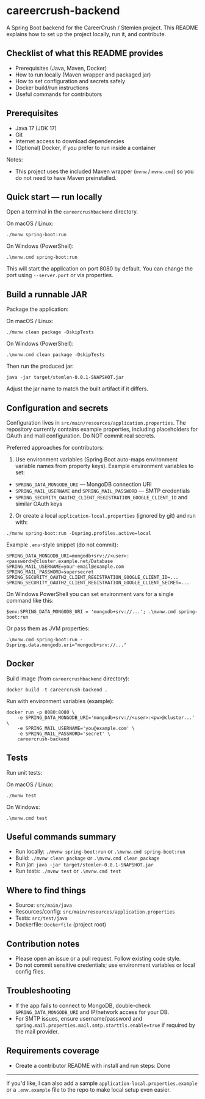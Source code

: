 # careercrush-backend

A Spring Boot backend for the CareerCrush / Stemlen project. This README explains how to set up the project locally, run it, and contribute.

## Checklist of what this README provides
- Prerequisites (Java, Maven, Docker)
- How to run locally (Maven wrapper and packaged jar)
- How to set configuration and secrets safely
- Docker build/run instructions
- Useful commands for contributors

## Prerequisites
- Java 17 (JDK 17)
- Git
- Internet access to download dependencies
- (Optional) Docker, if you prefer to run inside a container

Notes:
- This project uses the included Maven wrapper (`mvnw` / `mvnw.cmd`) so you do not need to have Maven preinstalled.

## Quick start — run locally

Open a terminal in the `careercrushbackend` directory.

On macOS / Linux:

```
./mvnw spring-boot:run
```

On Windows (PowerShell):

```
.\mvnw.cmd spring-boot:run
```

This will start the application on port 8080 by default. You can change the port using `--server.port` or via properties.

## Build a runnable JAR

Package the application:

On macOS / Linux:

```
./mvnw clean package -DskipTests
```

On Windows (PowerShell):

```
.\mvnw.cmd clean package -DskipTests
```

Then run the produced jar:

```
java -jar target/stemlen-0.0.1-SNAPSHOT.jar
```

Adjust the jar name to match the built artifact if it differs.

## Configuration and secrets

Configuration lives in `src/main/resources/application.properties`. The repository currently contains example properties, including placeholders for OAuth and mail configuration. Do NOT commit real secrets.

Preferred approaches for contributors:

1. Use environment variables (Spring Boot auto-maps environment variable names from property keys). Example environment variables to set:

- `SPRING_DATA_MONGODB_URI` — MongoDB connection URI
- `SPRING_MAIL_USERNAME` and `SPRING_MAIL_PASSWORD` — SMTP credentials
- `SPRING_SECURITY_OAUTH2_CLIENT_REGISTRATION_GOOGLE_CLIENT_ID` and similar OAuth keys

2. Or create a local `application-local.properties` (ignored by git) and run with:

```
./mvnw spring-boot:run -Dspring.profiles.active=local
```

Example `.env`-style snippet (do not commit):

```
SPRING_DATA_MONGODB_URI=mongodb+srv://<user>:<password>@cluster.example.net/Database
SPRING_MAIL_USERNAME=your-email@example.com
SPRING_MAIL_PASSWORD=supersecret
SPRING_SECURITY_OAUTH2_CLIENT_REGISTRATION_GOOGLE_CLIENT_ID=...
SPRING_SECURITY_OAUTH2_CLIENT_REGISTRATION_GOOGLE_CLIENT_SECRET=...
```

On Windows PowerShell you can set environment vars for a single command like this:

```
$env:SPRING_DATA_MONGODB_URI = 'mongodb+srv://...'; .\mvnw.cmd spring-boot:run
```

Or pass them as JVM properties:

```
.\mvnw.cmd spring-boot:run -Dspring.data.mongodb.uri="mongodb+srv://..."
```

## Docker

Build image (from `careercrushbackend` directory):

```
docker build -t careercrush-backend .
```

Run with environment variables (example):

```
docker run -p 8080:8080 \
	-e SPRING_DATA_MONGODB_URI='mongodb+srv://<user>:<pw>@cluster...' \
	-e SPRING_MAIL_USERNAME='you@example.com' \
	-e SPRING_MAIL_PASSWORD='secret' \
	careercrush-backend
```

## Tests

Run unit tests:

On macOS / Linux:

```
./mvnw test
```

On Windows:

```
.\mvnw.cmd test
```

## Useful commands summary
- Run locally: `./mvnw spring-boot:run` or `.\mvnw.cmd spring-boot:run`
- Build: `./mvnw clean package` or `.\mvnw.cmd clean package`
- Run jar: `java -jar target/stemlen-0.0.1-SNAPSHOT.jar`
- Run tests: `./mvnw test` or `.\mvnw.cmd test`

## Where to find things
- Source: `src/main/java`
- Resources/config: `src/main/resources/application.properties`
- Tests: `src/test/java`
- Dockerfile: `Dockerfile` (project root)

## Contribution notes
- Please open an issue or a pull request. Follow existing code style.
- Do not commit sensitive credentials; use environment variables or local config files.

## Troubleshooting
- If the app fails to connect to MongoDB, double-check `SPRING_DATA_MONGODB_URI` and IP/network access for your DB.
- For SMTP issues, ensure username/password and `spring.mail.properties.mail.smtp.starttls.enable=true` if required by the mail provider.

## Requirements coverage
- Create a contributor README with install and run steps: Done

---
If you'd like, I can also add a sample `application-local.properties.example` or a `.env.example` file to the repo to make local setup even easier. 
